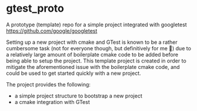 # gtest_proto
A prototype (template) repo for a simple project integrated with googletest https://github.com/google/googletest

Setting up a new project with cmake and GTest is known to be a rather cumbersome task (not for everyone though, but definitively for me 🐒) due to a relatively large amount of boilerplate cmake code to be added before being able to setup the project.
This template project is created in order to mitigate the aforementioned issue with the boilerplate cmake code, and could be used to get started quickly with a new project.

The project provides the following:
* a simple project structure to bootstrap a new project
* a cmake integration with GTest
